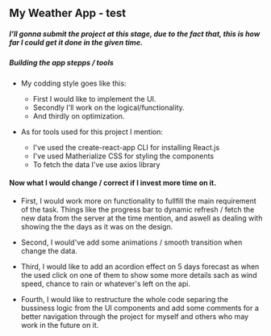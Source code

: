   ## My Weather App - test

  ##### I'll gonna submit the project at this stage, due to the fact that, this is how far I could get it done in the given time.

  ##### Building the app stepps / tools

 - My codding style goes like this:
    + First I would like to implement the UI.
    + Secondly I'll work on the logical/functionality.
    + And thirdly on optimization.

 - As for tools used for this project I mention:
    + I've used the create-react-app CLI for installing React.js
    + I've used Matherialize CSS for styling the components
    + To fetch the data I've use axios library


  #### Now what I would change / correct if I invest more time on it.

 + First, I would work more on functionality to fullfill the main requirement of the task. Things like the progress bar to dynamic refresh / fetch the new data from the server at the time mention, and aswell as dealing with showing the the days as it was on the design.

 + Second, I would've add some animations / smooth transition when change the data.

 + Third, I would like to add an acordion effect on 5 days forecast as when the used click on one of them to show some more details sach as wind speed, chance to rain or whatever's left on the api.

 + Fourth, I would like to restructure the whole code separing the bussiness logic from the UI components and add some comments for a better navigation through the project for myself and others who may work in the future on it.